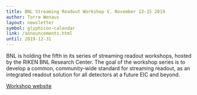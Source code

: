 ```yaml
---
title: BNL Streaming Readout Workshop V, November 13-15 2019
author: Torre Wenaus
layout: newsletter
symbol: glyphicon-calendar
link: /announcements.html
until: 2019-12-31
---
```


BNL is holding the fifth in its series of streaming readout workshops, hosted by the RIKEN BNL Research Center. The goal of the workshop series is to develop a common, community-wide standard for streaming readout, as an integrated readout solution for all detectors at a future EIC and beyond.

[Workshop website](https://indico.bnl.gov/event/6383/)
